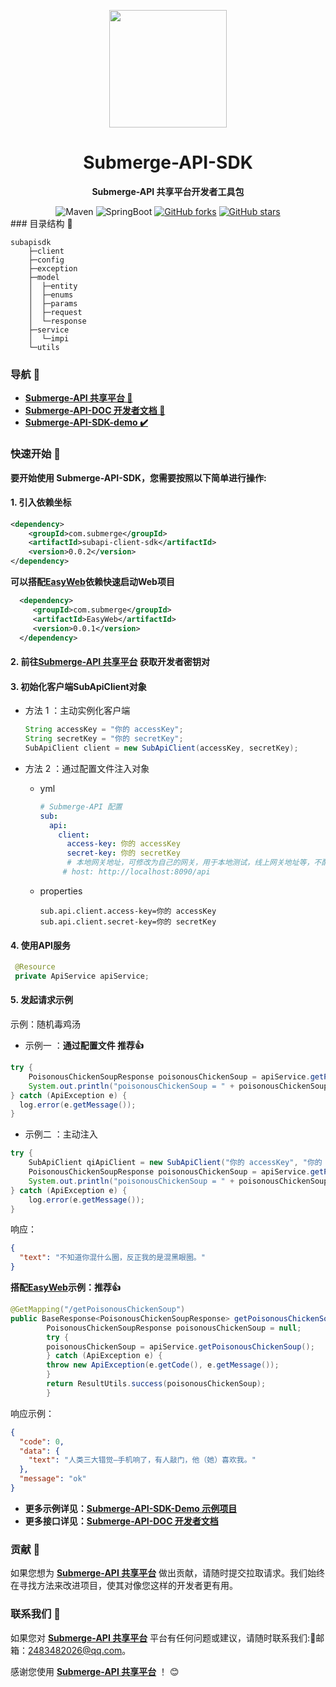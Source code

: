 <p align="center">
    <img src=https://submerge-1323223197.cos.ap-shanghai.myqcloud.com/wechat%2F%E5%9C%B0%E7%90%83%E4%BB%AA.png width=188/>
</p>

<h1 align="center">Submerge-API-SDK</h1>
<p align="center"><strong>Submerge-API 共享平台开发者工具包</strong></p>

<div align="center">
    <img alt="Maven" src="https://raster.shields.io/badge/Maven-3.8.1-red.svg"/>
   <img alt="SpringBoot" src="https://raster.shields.io/badge/SpringBoot-2.7+-green.svg"/>
  <a href="https://github.com/submerge521/subapi-client-sdk" target="_blank"><img src='https://img.shields.io/github/forks/submerge521/subapi-client-sdk' alt='GitHub forks' class="no-zoom"></a>
  <a href="https://github.com/submerge521/subapi-client-sdk" target="_blank"><img src='https://img.shields.io/github/stars/submerge521/subapi-client-sdk' alt='GitHub stars' class="no-zoom"></a>
</div>
### 目录结构 📝

```text
subapisdk
    ├─client
    ├─config
    ├─exception
    ├─model
    │  ├─entity
    │  ├─enums
    │  ├─params
    │  ├─request
    │  └─response
    ├─service
    │  └─impi
    └─utils
```

### 导航 🧭

- **[Submerge-API 共享平台 🔗](https://api.qimuu.icu/)**
- **[Submerge-API-DOC 开发者文档 📖](https://doc.qimuu.icu/)**
- **[Submerge-API-SDK-demo ✔️](https://github.com/submerge521/subapi-client-sdk-demo/blob/master/src/main/java/icu/qimuu/subapisdkdemo/controller/InvokeController.java)**

###  快速开始 🚀

**要开始使用 Submerge-API-SDK，您需要按照以下简单进行操作:**

#### 1. 引入依赖坐标

```xml
<dependency>
    <groupId>com.submerge</groupId>
    <artifactId>subapi-client-sdk</artifactId>
    <version>0.0.2</version>
</dependency>   
```

**可以搭配[EasyWeb](https://github.com/qimu666/EasyWeb)依赖快速启动Web项目**

```xml
  <dependency>
     <groupId>com.submerge</groupId>
     <artifactId>EasyWeb</artifactId>
     <version>0.0.1</version>
  </dependency>
```

#### 2. 前往[Submerge-API 共享平台](https://api.qimuu.icu/) 获取开发者密钥对

#### 3. 初始化客户端SubApiClient对象

- 方法 1 ：主动实例化客户端

  ```java
  String accessKey = "你的 accessKey";
  String secretKey = "你的 secretKey";
  SubApiClient client = new SubApiClient(accessKey, secretKey);
  ```

- 方法 2 ：通过配置文件注入对象

  - yml

    ```yml
    # Submerge-API 配置
    sub:
      api:
        client:
          access-key: 你的 accessKey
          secret-key: 你的 secretKey
          # 本地网关地址，可修改为自己的网关，用于本地测试，线上网关地址等，不配置默认平台的网关
         # host: http://localhost:8090/api
    ```
    
  - properties
  
    ```properties
    sub.api.client.access-key=你的 accessKey
    sub.api.client.secret-key=你的 secretKey
    ```

#### 4. 使用API服务

   ```java
    @Resource
    private ApiService apiService;
   ```

#### 5. 发起请求示例

示例：随机毒鸡汤

- 示例一 ：**通过配置文件 推荐👍**

```java
try {
    PoisonousChickenSoupResponse poisonousChickenSoup = apiService.getPoisonousChickenSoup();
    System.out.println("poisonousChickenSoup = " + poisonousChickenSoup);
} catch (ApiException e) {
  log.error(e.getMessage());
}
```

- 示例二 ：主动注入
```java
try {
    SubApiClient qiApiClient = new SubApiClient("你的 accessKey", "你的 secretKey");
    PoisonousChickenSoupResponse poisonousChickenSoup = apiService.getPoisonousChickenSoup(qiApiClient);
    System.out.println("poisonousChickenSoup = " + poisonousChickenSoup);
} catch (ApiException e) {
    log.error(e.getMessage());
}
```

响应：

```json
{
  "text": "不知道你混什么圈，反正我的是混黑眼圈。"
}
```

**搭配[EasyWeb](https://github.com/qimu666/EasyWeb)示例：推荐👍**

```java
@GetMapping("/getPoisonousChickenSoup")
public BaseResponse<PoisonousChickenSoupResponse> getPoisonousChickenSoup() {
        PoisonousChickenSoupResponse poisonousChickenSoup = null;
        try {
        poisonousChickenSoup = apiService.getPoisonousChickenSoup();
        } catch (ApiException e) {
        throw new ApiException(e.getCode(), e.getMessage());
        }
        return ResultUtils.success(poisonousChickenSoup);
        }
```

响应示例：

```json
{
  "code": 0,
  "data": {
    "text": "人类三大错觉—手机响了，有人敲门，他（她）喜欢我。"
  },
  "message": "ok"
}
```
- **更多示例详见：[Submerge-API-SDK-Demo 示例项目](https://github.com/submerge521/subapi-client-sdk-demo/blob/master/src/main/java/icu/qimuu/subapisdkdemo/controller/InvokeController.java)**
- **更多接口详见：[Submerge-API-DOC 开发者文档](https://doc.qimuu.icu/)**

### 贡献 🤝

如果您想为 **[Submerge-API 共享平台](https://api.qimuu.icu/)**  做出贡献，请随时提交拉取请求。我们始终在寻找方法来改进项目，使其对像您这样的开发者更有用。

### 联系我们 📩

如果您对 **[Submerge-API 共享平台](https://api.qimuu.icu/)**  平台有任何问题或建议，请随时联系我们:📩邮箱：2483482026@qq.com。

感谢您使用 **[Submerge-API 共享平台](https://api.qimuu.icu/)**  ！ 😊
